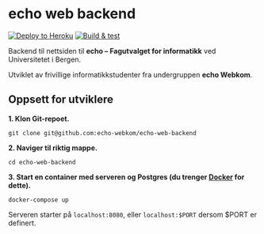 # echo web backend

[![Deploy to Heroku](https://github.com/echo-webkom/echo-web-backend/actions/workflows/build_deploy.yaml/badge.svg?branch=master)](https://github.com/echo-webkom/echo-web-backend/actions/workflows/build_deploy.yaml)
[![Build & test](https://github.com/echo-webkom/echo-web-backend/actions/workflows/build_test.yaml/badge.svg)](https://github.com/echo-webkom/echo-web-backend/actions/workflows/build_test.yaml)

Backend til nettsiden til **echo – Fagutvalget for informatikk** ved Universitetet i Bergen.

Utviklet av frivillige informatikkstudenter fra undergruppen **echo Webkom**.

## Oppsett for utviklere

**1. Klon Git-repoet.**

    git clone git@github.com:echo-webkom/echo-web-backend

**2. Naviger til riktig mappe.**

    cd echo-web-backend

**3. Start en container med serveren og Postgres (du trenger [Docker](https://docs.docker.com/compose/install) for dette).**

    docker-compose up

Serveren starter på `localhost:8080`, eller `localhost:$PORT` dersom $PORT er definert.
